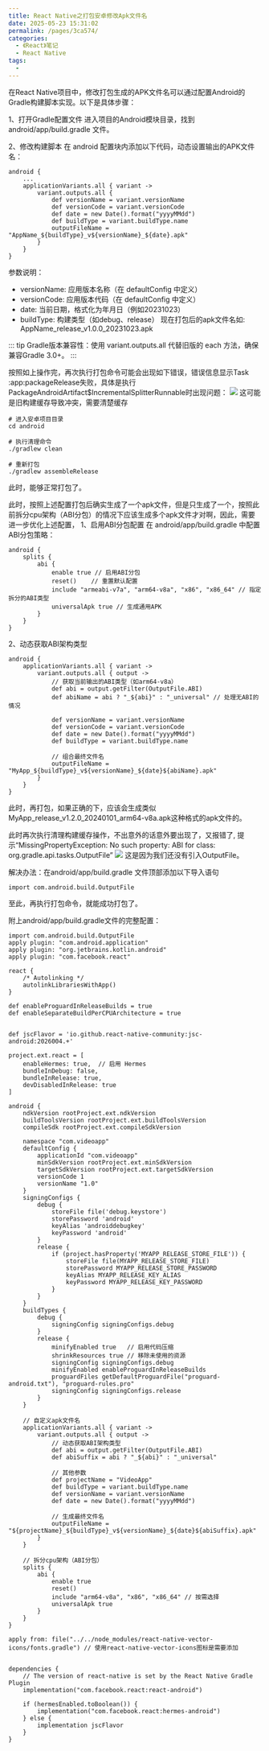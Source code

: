 ```yaml
---
title: React Native之打包安卓修改Apk文件名
date: 2025-05-23 15:31:02
permalink: /pages/3ca574/
categories:
  - 《React》笔记
  - React Native
tags:
  - 
---
```

在React Native项目中，修改打包生成的APK文件名可以通过配置Android的Gradle构建脚本实现。以下是具体步骤：

1、打开Gradle配置文件
进入项目的Android模块目录，找到 android/app/build.gradle 文件。

2、修改构建脚本
在 android 配置块内添加以下代码，动态设置输出的APK文件名：
```
android {
    ...
    applicationVariants.all { variant ->
        variant.outputs.all {
            def versionName = variant.versionName
            def versionCode = variant.versionCode
            def date = new Date().format("yyyyMMdd")
            def buildType = variant.buildType.name
            outputFileName = "AppName_${buildType}_v${versionName}_${date}.apk"
        }
    }
}
```

参数说明：
* versionName: 应用版本名称（在 defaultConfig 中定义）
* versionCode: 应用版本代码（在 defaultConfig 中定义）
* date: 当前日期，格式化为年月日（例如20231023）
* buildType: 构建类型（如debug、release）
现在打包后的apk文件名如: AppName_release_v1.0.0_20231023.apk


::: tip
Gradle版本兼容性：使用 variant.outputs.all 代替旧版的 each 方法，确保兼容Gradle 3.0+。
:::

按照如上操作完，再次执行打包命令可能会出现如下错误，错误信息显示Task :app:packageRelease失败，具体是执行PackageAndroidArtifact$IncrementalSplitterRunnable时出现问题：
![](https://s3.bmp.ovh/imgs/2025/05/23/fa39b55b62bfd7e3.png)
这可能是旧构建缓存导致冲突，需要清楚缓存
```
# 进入安卓项目目录
cd android

# 执行清理命令
./gradlew clean

# 重新打包
./gradlew assembleRelease
```
此时，能够正常打包了。

此时，按照上述配置打包后确实生成了一个apk文件，但是只生成了一个，按照此前拆分cpu架构（ABI分包）的情况下应该生成多个apk文件才对啊，因此，需要进一步优化上述配置，
1、启用ABI分包配置
在 android/app/build.gradle 中配置ABI分包策略：
```
android {
    splits {
        abi {
            enable true // 启用ABI分包
            reset()    // 重置默认配置
            include "armeabi-v7a", "arm64-v8a", "x86", "x86_64" // 指定拆分的ABI类型
            universalApk true // 生成通用APK
        }
    }
}
```

2、动态获取ABI架构类型
```
android {
    applicationVariants.all { variant ->
        variant.outputs.all { output ->
            // 获取当前输出的ABI类型（如arm64-v8a）
            def abi = output.getFilter(OutputFile.ABI)
            def abiName = abi ? "_${abi}" : "_universal" // 处理无ABI的情况

            def versionName = variant.versionName
            def versionCode = variant.versionCode
            def date = new Date().format("yyyyMMdd")
            def buildType = variant.buildType.name

            // 组合最终文件名
            outputFileName = "MyApp_${buildType}_v${versionName}_${date}${abiName}.apk"
        }
    }
}
```
此时，再打包，如果正确的下，应该会生成类似MyApp_release_v1.2.0_20240101_arm64-v8a.apk这种格式的apk文件的。

此时再次执行清理构建缓存操作，不出意外的话意外要出现了，又报错了, 提示“MissingPropertyException: No such property: ABI for class: org.gradle.api.tasks.OutputFile”
![](https://s3.bmp.ovh/imgs/2025/05/23/bd9aec627b62419b.png)
这是因为我们还没有引入OutputFile。

解决办法：在android/app/build.gradle 文件顶部添加以下导入语句
```
import com.android.build.OutputFile
```
至此，再执行打包命令，就能成功打包了。

附上android/app/build.gradle文件的完整配置：
```
import com.android.build.OutputFile 
apply plugin: "com.android.application"
apply plugin: "org.jetbrains.kotlin.android"
apply plugin: "com.facebook.react"

react {
    /* Autolinking */
    autolinkLibrariesWithApp()
}

def enableProguardInReleaseBuilds = true
def enableSeparateBuildPerCPUArchitecture = true


def jscFlavor = 'io.github.react-native-community:jsc-android:2026004.+'

project.ext.react = [
    enableHermes: true,  // 启用 Hermes
    bundleInDebug: false,
    bundleInRelease: true,
    devDisabledInRelease: true
]

android {
    ndkVersion rootProject.ext.ndkVersion
    buildToolsVersion rootProject.ext.buildToolsVersion
    compileSdk rootProject.ext.compileSdkVersion

    namespace "com.videoapp"
    defaultConfig {
        applicationId "com.videoapp"
        minSdkVersion rootProject.ext.minSdkVersion
        targetSdkVersion rootProject.ext.targetSdkVersion
        versionCode 1
        versionName "1.0"
    }
    signingConfigs {
        debug {
            storeFile file('debug.keystore')
            storePassword 'android'
            keyAlias 'androiddebugkey'
            keyPassword 'android'
        }
        release {
            if (project.hasProperty('MYAPP_RELEASE_STORE_FILE')) {
                storeFile file(MYAPP_RELEASE_STORE_FILE)
                storePassword MYAPP_RELEASE_STORE_PASSWORD
                keyAlias MYAPP_RELEASE_KEY_ALIAS
                keyPassword MYAPP_RELEASE_KEY_PASSWORD
            }
        }
    }
    buildTypes {
        debug {
            signingConfig signingConfigs.debug
        }
        release {
            minifyEnabled true   // 启用代码压缩
            shrinkResources true // 移除未使用的资源
            signingConfig signingConfigs.debug
            minifyEnabled enableProguardInReleaseBuilds
            proguardFiles getDefaultProguardFile("proguard-android.txt"), "proguard-rules.pro"
            signingConfig signingConfigs.release
        }
    }

    // 自定义apk文件名
    applicationVariants.all { variant ->
        variant.outputs.all { output ->
            // 动态获取ABI架构类型
            def abi = output.getFilter(OutputFile.ABI)
            def abiSuffix = abi ? "_${abi}" : "_universal"

            // 其他参数
            def projectName = "VideoApp"
            def buildType = variant.buildType.name
            def versionName = variant.versionName
            def date = new Date().format("yyyyMMdd")

            // 生成最终文件名
            outputFileName = "${projectName}_${buildType}_v${versionName}_${date}${abiSuffix}.apk"
        }
    }

    // 拆分cpu架构（ABI分包）
    splits {
        abi {
            enable true
            reset()
            include "arm64-v8a", "x86", "x86_64" // 按需选择
            universalApk true
        }
    }
}

apply from: file("../../node_modules/react-native-vector-icons/fonts.gradle") // 使用react-native-vector-icons图标是需要添加


dependencies {
    // The version of react-native is set by the React Native Gradle Plugin
    implementation("com.facebook.react:react-android")

    if (hermesEnabled.toBoolean()) {
        implementation("com.facebook.react:hermes-android")
    } else {
        implementation jscFlavor
    }
}

```
